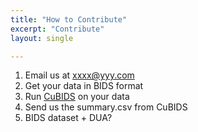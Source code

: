 ```yaml
---
title: "How to Contribute"
excerpt: "Contribute"
layout: single

---
```

1. Email us at xxxx@yyy.com
2. Get your data in BIDS format
3. Run [CuBIDS](https://cubids.readthedocs.io/en/latest/) on your data
4. Send us the summary.csv from CuBIDS
5. BIDS dataset + DUA?
